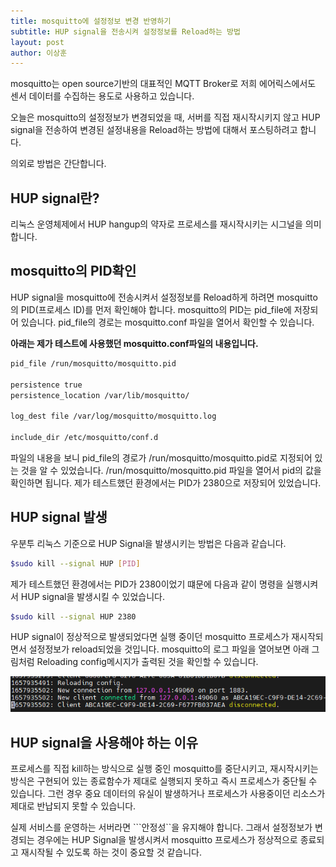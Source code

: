 ```yaml
---
title: mosquitto에 설정정보 변경 반영하기
subtitle: HUP signal을 전송시켜 설정정보를 Reload하는 방법
layout: post
author: 이상훈
---
```


mosquitto는 open source기반의 대표적인 MQTT Broker로 저희 에어릭스에서도 센서 데이터를 수집하는 용도로 사용하고 있습니다.

오늘은 mosquitto의 설정정보가 변경되었을 때, 서버를 직접 재시작시키지 않고 HUP signal을 전송하여 변경된 설정내용을 Reload하는 방법에 대해서 포스팅하려고 합니다.

의외로 방법은 간단합니다.

## HUP signal란?

리눅스 운영체제에서 HUP hangup의 약자로 프로세스를 재시작시키는 시그널을 의미합니다. 

## mosquitto의 PID확인

HUP signal을 mosquitto에 전송시켜서 설정정보를 Reload하게 하려면 mosquitto의 PID(프로세스 ID)를 먼저 확인해야 합니다.
mosquitto의 PID는 pid_file에 저장되어 있습니다. pid_file의 경로는 mosquitto.conf 파일을 열어서 확인할 수 있습니다.
 
**아래는 제가 테스트에 사용했던 mosquitto.conf파일의 내용입니다.**
```bash
pid_file /run/mosquitto/mosquitto.pid

persistence true
persistence_location /var/lib/mosquitto/

log_dest file /var/log/mosquitto/mosquitto.log

include_dir /etc/mosquitto/conf.d
```

파일의 내용을 보니 pid_file의 경로가 /run/mosquitto/mosquitto.pid로 지정되어 있는 것을 알 수 있었습니다. /run/mosquitto/mosquitto.pid 파일을 열어서
pid의 값을 확인하면 됩니다. 제가 테스트했던 환경에서는 PID가 2380으로 저장되어 있었습니다.

## HUP signal 발생

우분투 리눅스 기준으로 HUP Signal을 발생시키는 방법은 다음과 같습니다.

```bash
$sudo kill --signal HUP [PID]
```

제가 테스트했던 환경에서는 PID가 2380이었기 떄문에 다음과 같이 명령을 실행시켜서 HUP signal을 발생시킬 수 있었습니다. 

```bash
$sudo kill --signal HUP 2380
```

HUP signal이 정상적으로 발생되었다면 실행 중이던 mosquitto 프로세스가 재시작되면서 설정정보가 reload되었을 것입니다.
mosquitto의 로그 파일을 열어보면 아래 그림처럼 Reloading config메시지가 출력된 것을 확인할 수 있습니다.

![log](/img/posts/mosquitto_log.png)

## HUP signal을 사용해야 하는 이유

프로세스를 직접 kill하는 방식으로 실행 중인 mosquitto를 중단시키고, 재시작시키는 방식은 구현되어 있는 종료함수가 제대로
실행되지 못하고 즉시 프로세스가 중단될 수 있습니다. 그런 경우 중요 데이터의 유실이 발생하거나 프로세스가 사용중이던 리소스가
제대로 반납되지 못할 수 있습니다. 

실제 서비스를 운영하는 서버라면 ```안정성``을 유지해야 합니다. 그래서 설정정보가 변경되는 경우에는 
HUP Signal을 발생시켜서 mosquitto 프로세스가 정상적으로 종료되고 재시작될 수 있도록 하는 것이 중요할 것 같습니다.   
